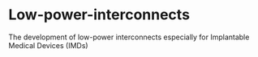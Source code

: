# Low-power-interconnects

The development of low-power interconnects especially for Implantable Medical Devices (IMDs)
